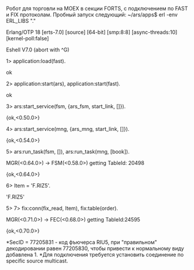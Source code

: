 Робот для торговли на MOEX в секции FORTS, с подключением по FAST и FIX протоколам.
Пробный запуск следующий:
~/ars/apps$ erl -env ERL_LIBS "."

Erlang/OTP 18 [erts-7.0] [source] [64-bit] [smp:8:8] [async-threads:10] [kernel-poll:false]

Eshell V7.0  (abort with ^G)

1> application:load(fast).

ok

2> application:start(ars), application:start(fast).

ok

3> ars:start_service(fsm, {ars_fsm, start_link, []}).

{ok,<0.50.0>}

4> ars:start_service(mng, {ars_mng, start_link, []}).

{ok,<0.54.0>}

5> ars:run_task(fsm, []), ars:run_task(mng, [book]).

MGR(<0.64.0>) -> FSM(<0.58.0>) getting TableId: 20498

{ok,<0.64.0>}

6> Item = 'F.RIZ5'. 

'F.RIZ5'

5> 7> fix:conn(fix_read, Item), fix:table(order). 

MGR(<0.71.0>) -> FEC(<0.68.0>) getting TableId:24595 

{ok,<0.70.0>} 

*SecID = 77205831 - код фъючерса RIU5, при "правильном" декодировании равен 77205830, чтобы привести к нормальному виду добавлена 1.
*Для подключения требуется установить соединение по specific source multicast.
